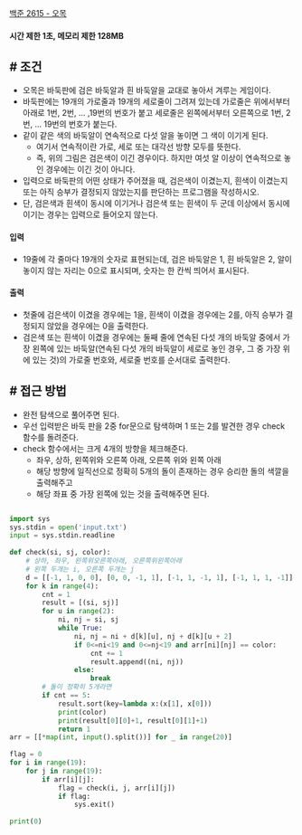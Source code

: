 
[백준 2615 - 오목](https://www.acmicpc.net/problem/2615)

#### **시간 제한 1초, 메모리 제한 128MB**

## **# 조건**

- 오목은 바둑판에 검은 바둑알과 흰 바둑알을 교대로 놓아서 겨루는 게임이다. 
- 바둑판에는 19개의 가로줄과 19개의 세로줄이 그려져 있는데 가로줄은 위에서부터 아래로 1번, 2번, ... ,19번의 번호가 붙고 세로줄은 왼쪽에서부터 오른쪽으로 1번, 2번, ... 19번의 번호가 붙는다.
- 같이 같은 색의 바둑알이 연속적으로 다섯 알을 놓이면 그 색이 이기게 된다. 
	- 여기서 연속적이란 가로, 세로 또는 대각선 방향 모두를 뜻한다. 
	- 즉, 위의 그림은 검은색이 이긴 경우이다. 하지만 여섯 알 이상이 연속적으로 놓인 경우에는 이긴 것이 아니다.
- 입력으로 바둑판의 어떤 상태가 주어졌을 때, 검은색이 이겼는지, 흰색이 이겼는지 또는 아직 승부가 결정되지 않았는지를 판단하는 프로그램을 작성하시오. 
- 단, 검은색과 흰색이 동시에 이기거나 검은색 또는 흰색이 두 군데 이상에서 동시에 이기는 경우는 입력으로 들어오지 않는다.


#### **입력**
- 19줄에 각 줄마다 19개의 숫자로 표현되는데, 검은 바둑알은 1, 흰 바둑알은 2, 알이 놓이지 않는 자리는 0으로 표시되며, 숫자는 한 칸씩 띄어서 표시된다.

#### **출력**
- 첫줄에 검은색이 이겼을 경우에는 1을, 흰색이 이겼을 경우에는 2를, 아직 승부가 결정되지 않았을 경우에는 0을 출력한다. 
- 검은색 또는 흰색이 이겼을 경우에는 둘째 줄에 연속된 다섯 개의 바둑알 중에서 가장 왼쪽에 있는 바둑알(연속된 다섯 개의 바둑알이 세로로 놓인 경우, 그 중 가장 위에 있는 것)의 가로줄 번호와, 세로줄 번호를 순서대로 출력한다.


## **# 접근 방법**

- 완전 탐색으로 풀어주면 된다.
- 우선 입력받은 바둑 판을 2중 for문으로 탐색하며 1 또는 2를 발견한 경우 check 함수를 돌려준다.
- check 함수에서는 크게 4개의 방향을 체크해준다.
	- 좌우, 상하, 왼쪽위와 오른쪽 아래, 오른쪽 위와 왼쪽 아래
	- 해당 방향에 일직선으로 정확히 5개의 돌이 존재하는 경우 승리한 돌의 색깔을 출력해주고
	- 해당 좌표 중 가장 왼쪽에 있는 것을 출력해주면 된다.


```python

import sys  
sys.stdin = open('input.txt')  
input = sys.stdin.readline  
  
def check(si, sj, color):  
    # 상하, 좌우, 왼쪽위오른쪽아래, 오른쪽위왼쪽아래  
    # 왼쪽 두개는 i, 오른쪽 두개는 j    
    d = [[-1, 1, 0, 0], [0, 0, -1, 1], [-1, 1, -1, 1], [-1, 1, 1, -1]]  
    for k in range(4):  
        cnt = 1  
        result = [(si, sj)]  
        for u in range(2):  
            ni, nj = si, sj  
            while True:  
                ni, nj = ni + d[k][u], nj + d[k][u + 2]  
                if 0<=ni<19 and 0<=nj<19 and arr[ni][nj] == color:  
                    cnt += 1  
                    result.append((ni, nj))  
                else:  
                    break  
        # 돌이 정확히 5개라면  
        if cnt == 5:  
            result.sort(key=lambda x:(x[1], x[0]))  
            print(color)  
            print(result[0][0]+1, result[0][1]+1)  
            return 1  
arr = [[*map(int, input().split())] for _ in range(20)]  
  
flag = 0  
for i in range(19):  
    for j in range(19):  
        if arr[i][j]:  
            flag = check(i, j, arr[i][j])  
            if flag:  
                sys.exit()  
  
print(0)
```